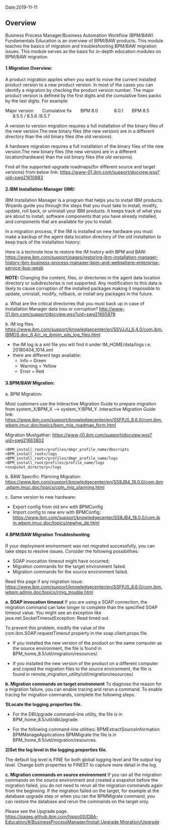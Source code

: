 Date:2019-11-11

## Overview

Business Process Manager/Business Automation Workflow  (BPM/BAW) Fundamentals Education is an overview of BPM/BAW products. This module teaches the basics of migration and troubleshooting BPM/BAW migration issues. This module serves as the basis for in-depth education modules on BPM/BAW migration.

#### 1.Migration Overview:

A product migration applies when you want to move the current installed product version to a new product version. In most of the cases you can identify a migration by checking the product version number. The major product version is defined by the first digits and the cumulative fixes packs by the last digits. 
For example:

Major version&nbsp;&nbsp;&nbsp;&nbsp;&nbsp;&nbsp;			Cumulative fix
&nbsp;&nbsp;&nbsp;&nbsp;&nbsp;&nbsp;BPM 8.0&nbsp;&nbsp;&nbsp;&nbsp;&nbsp;&nbsp;					&nbsp;&nbsp;&nbsp;&nbsp;&nbsp;&nbsp;8.0.1
&nbsp;&nbsp;&nbsp;&nbsp;&nbsp;&nbsp;BPM 8.5&nbsp;&nbsp;&nbsp;&nbsp;&nbsp;&nbsp;					&nbsp;&nbsp;&nbsp;&nbsp;&nbsp;&nbsp;8.5.5 / 8.5.6 /8.5.7

A version to version migration requires a full installation of the binary files of the new version.The new binary files (the new version) are in a different directory than the old binary files (the old versions).

A hardware migration requires a full installation of the binary files of the new version.The new binary files (the new version) are in a different location(hardware) than the old binary files (the old versions).

Find all the supported upgrade roadmaps(for different source and target versions) from below link: 
https://www-01.ibm.com/support/docview.wss?uid=swg21610883

#### 2.IBM Installation Manager (IIM):

IBM Installation Manager is a program that helps you to install IBM products. Wizards guide you through the steps that you must take to install, modify, update, roll back, or uninstall your IBM products. It keeps track of what you are about to install, software components that you have already installed, and components that are available for you to install. 

In a migration process, if the IIM is installed on new hardware you must  make a backup of the agent data location directory of the old installation to keep track of the installation history:

Here is a technote how to restore the IM history with BPM and BAW:  
https://www.ibm.com/support/pages/restoring-ibm-installation-manager-history-ibm-business-process-manager-bpm-and-websphere-enterprise-service-bus-wesb

**NOTE:** Changing the content, files, or directories in the agent data location directory or subdirectories is not supported. Any modification to this data is likely to cause corruption of the installed packages making it impossible to update, uninstall, modify, rollback, or install any packages in the future.

a. What are the critical directories that you must back up in case of Installation Manager data loss or corruption?
http://www-01.ibm.com/support/docview.wss?uid=swg21665878

b. IM log files
https://www.ibm.com/support/knowledgecenter/en/SSVJJU_6.4.0/com.ibm.IBMDS.doc_6.4/c_ig_ibmim_sds_log_files.html

* the IM log is a xml file you will find it under IM_HOME/data/logs i.e. 20180404_1014.xml
* there are different tags available:
  - Info = Green
  - Warning = Yellow
  - Error = Red

#### 3.BPM/BAW Migration:

a. BPM Migration:

Most customers use the Interactive Migration Guide to prepare migration from system_X/BPM_X --> system_Y/BPM_Y. 
Interactive Migration Guide link:
https://www.ibm.com/support/knowledgecenter/en/SSFPJS_8.6.0/com.ibm.wbpm.imuc.doc/topics/bpm_mig_roadmap_form.html

Migration Mustgather: 
https://www-01.ibm.com/support/docview.wss?uid=swg21663802
```
<BPM_install_root>/profiles/dmgr_profile_name/dbscripts
<BPM_install_root>/logs
<BPM_install_root>/profiles/dmgr_profile_name/logs
<BPM_install_root/profiles/profile_name/logs
<snapshot_directory>/logs
```

b. BAW Specific:
Planning Migration:
https://www.ibm.com/support/knowledgecenter/en/SS8JB4_18.0.0/com.ibm.wbpm.imuc.doc/topics/cpln_mig_planning.html

c. Same version to new hardware:
* Export config from old env with BPMConfig 
* Import config to new env with BPMConfig:
https://www.ibm.com/support/knowledgecenter/SS8JB4_18.0.0/com.ibm.wbpm.imuc.doc/topics/newhw_de.html

#### 4.BPM/BAW Migration Troubleshooting

If your deployment environment was not migrated successfully, you can take steps to resolve issues. Consider the following possibilities: 
* SOAP invocation timeout might have occurred; 
* Migration commands for the target environment failed.
* Migration commands for the source environment failed.

Read this page if any migration issue:
https://www.ibm.com/support/knowledgecenter/en/SSFPJS_8.6.0/com.ibm.wbpm.admin.doc/topics/rmig_trouble.html

**a. SOAP invocation timeout**
If you are using a SOAP connection, the migration command can take longer to complete than the specified SOAP timeout value. You might see an exception like java.net.SocketTimeoutException: Read timed out.

To prevent this problem, modify the value of the com.ibm.SOAP.requestTimeout property in the soap.client.props file.

* If you installed the new version of the product on the same computer as the source environment, the file is found in BPM_home_8.5/util/migration/resources/.

* If you installed the new version of the product on a different computer and copied the migration files to the source environment, the file is found in remote_migration_utility/util/migration/resources/.

**b. Migration commands on target environment**
To diagnose the reason for a migration failure, you can enable tracing and rerun a command. To enable tracing for migration commands, complete the following steps:

**1)Locate the logging.properties file.**
* For the DBUpgrade command-line utility, 
the file is in BPM_home_8.5/util/dbUpgrade. 

* For the following command-line utilities:
BPMExtractSourceInformation
BPMManageApplications
BPMMigrate
the file is in BPM_home_8.5/util/migration/resources. 

**2)Set the log level in the logging.properties file.** 

The default log level is FINE for both global logging level and file output log level. Change both properties to FINEST to capture more detail in the log. 

**c. Migration commands on source environment**
If you ran all the migration commands on the source environment and created a snapshot before the migration failed, you do not need to rerun all the migration commands again from the beginning. If the migration failed on the target, for example at the database upgrade step or when you ran the BPMMigrate command, you can restore the database and rerun the commands on the target only.

Please see the Upgrade page.  
https://pages.github.ibm.com/hippo00/DBA-Education/#/BusinessProcessManager/Install,Upgrade,Migration/Upgrade
